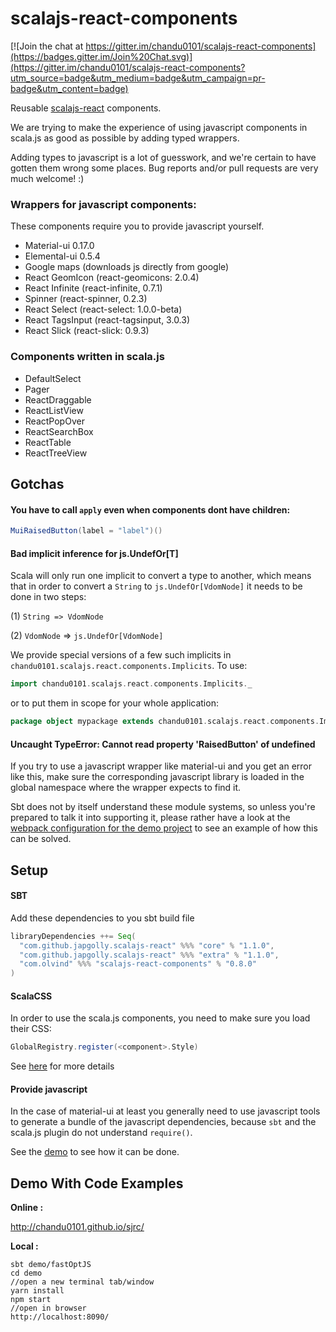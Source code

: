 scalajs-react-components
========================

[![Join the chat at https://gitter.im/chandu0101/scalajs-react-components](https://badges.gitter.im/Join%20Chat.svg)](https://gitter.im/chandu0101/scalajs-react-components?utm_source=badge&utm_medium=badge&utm_campaign=pr-badge&utm_content=badge)

Reusable [scalajs-react](https://github.com/japgolly/scalajs-react) components.

We are trying to make the experience of using javascript components in scala.js
 as good as possible by adding typed wrappers.

Adding types to javascript is a lot of guesswork, and we're certain to have gotten them wrong
 some places. Bug reports and/or pull requests are very much welcome! :)


### Wrappers for javascript components:
These components require you to provide javascript yourself.

- Material-ui 0.17.0
- Elemental-ui 0.5.4
- Google maps (downloads js directly from google)
- React GeomIcon (react-geomicons: 2.0.4)
- React Infinite (react-infinite, 0.7.1)
- Spinner (react-spinner, 0.2.3)
- React Select (react-select: 1.0.0-beta)
- React TagsInput (react-tagsinput, 3.0.3)
- React Slick (react-slick: 0.9.3)

### Components written in scala.js
- DefaultSelect
- Pager
- ReactDraggable
- ReactListView
- ReactPopOver
- ReactSearchBox
- ReactTable
- ReactTreeView

## Gotchas

#### You have to call `apply` even when components dont have children:
```scala
MuiRaisedButton(label = "label")()
```

#### Bad implicit inference for js.UndefOr[T]

Scala will only run one implicit to convert a type to another,
 which means that in order to convert a `String` to `js.UndefOr[VdomNode]`
 it needs to be done in two steps:

(1) `String => VdomNode`

(2) `VdomNode` => `js.UndefOr[VdomNode]`

We provide special versions of a few such implicits in
`chandu0101.scalajs.react.components.Implicits`.
To use:
```scala
import chandu0101.scalajs.react.components.Implicits._
```
or to put them in scope for your whole application:
```scala
package object mypackage extends chandu0101.scalajs.react.components.Implicits
```

#### Uncaught TypeError: Cannot read property 'RaisedButton' of undefined
If you try to use a javascript wrapper like material-ui and
 you get an error like this, make sure the corresponding javascript library
 is loaded in the global namespace where the wrapper expects to find it.

Sbt does not by itself understand these module systems, so unless you're prepared
 to talk it into supporting it, please rather have a look at the
 [webpack configuration for the demo project](demo/webpack.config.js) to
 see an example of how this can be solved.

## Setup

#### SBT
Add these dependencies to you sbt build file
```scala
libraryDependencies ++= Seq(
  "com.github.japgolly.scalajs-react" %%% "core" % "1.1.0",
  "com.github.japgolly.scalajs-react" %%% "extra" % "1.1.0",
  "com.olvind" %%% "scalajs-react-components" % "0.8.0"
)
```

#### ScalaCSS
In order to use the scala.js components, you need to make sure you load their CSS:
```scala
GlobalRegistry.register(<component>.Style)
```
See [here](https://japgolly.github.io/scalacss/book/ext/react.html) for more details

#### Provide javascript
In the case of material-ui at least you generally need to use javascript tools to
 generate a bundle of the javascript dependencies, because `sbt` and the scala.js
 plugin do not understand `require()`.

See the [demo](demo) to see how it can be done.


## Demo With Code Examples

**Online :**

http://chandu0101.github.io/sjrc/

**Local :**
```
sbt demo/fastOptJS
cd demo
//open a new terminal tab/window
yarn install
npm start
//open in browser
http://localhost:8090/

```
